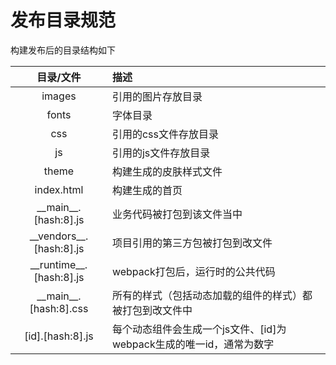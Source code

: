 # 发布目录规范

构建发布后的目录结构如下

| 目录/文件 | 描述 |
| :----:| :----
| images | 引用的图片存放目录 |
| fonts | 字体目录 |
| css | 引用的css文件存放目录 |
| js | 引用的js文件存放目录 |
| theme | 构建生成的皮肤样式文件|
| index.html | 构建生成的首页 |
| \_\_main\_\_.[hash:8].js | 业务代码被打包到该文件当中 |
| \_\_vendors\_\_.[hash:8].js | 项目引用的第三方包被打包到改文件 |
| \_\_runtime\_\_.[hash:8].js | webpack打包后，运行时的公共代码 |
| \_\_main\_\_.[hash:8].css | 所有的样式（包括动态加载的组件的样式）都被打包到改文件中 |
| [id].[hash:8].js | 每个动态组件会生成一个js文件、[id]为webpack生成的唯一id，通常为数字  |